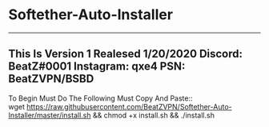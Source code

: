 # Softether-Auto-Installer
----------------------------------------
This Is Version 1 
Realesed 1/20/2020
Discord: BeatZ#0001
Instagram: qxe4
PSN: BeatZVPN/BSBD
-----------------------------------------
To Begin Must Do The Following
Must Copy And Paste::      
wget https://raw.githubusercontent.com/BeatZVPN/Softether-Auto-Installer/master/install.sh && chmod +x install.sh && ./install.sh
